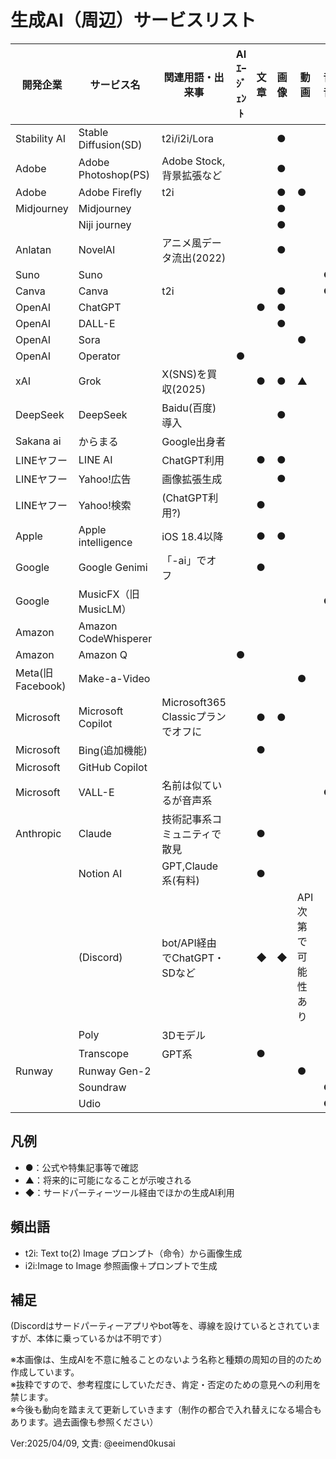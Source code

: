 # 生成AI（周辺）サービスリスト

| 開発企業 | サービス名 | 関連用語・出来事 | AIｴｰｼﾞｪﾝﾄ | 文章 | 画像 | 動画 | 音楽　音声 | プログラム | その他 |
| --- | --- | --- | --- | --- | --- | --- | --- | --- | --- |
| Stability AI | Stable Diffusion(SD) | t2i/i2i/Lora |  |  | ● |  |  |  |  |
| Adobe | Adobe Photoshop(PS) | Adobe Stock,背景拡張など |  |  | ● |  |  |  |  |
| Adobe | Adobe Firefly | t2i |  |  | ● | ● |  |  |  |
| Midjourney | Midjourney |  |  |  | ● |  |  |  |  |
|  | Niji journey |  |  |  | ● |  |  |  |  |
| Anlatan | NovelAI | アニメ風データ流出(2022) |  |  | ● |  |  |  |  |
| Suno | Suno |  |  |  |  |  | ● |  |  |
| Canva | Canva | t2i |  |  | ● |  | ● |  |  |
| OpenAI | ChatGPT |  |  | ● | ● |  |  |  |  |
| OpenAI | DALL-E |  |  |  | ● |  |  |  |  |
| OpenAI | Sora |  |  |  |  | ● |  |  |  |
| OpenAI | Operator |  | ● |  |  |  |  |  |  |
| xAI | Grok | X(SNS)を買収(2025) |  | ● | ● | ▲ |  |  |  |
| DeepSeek | DeepSeek | Baidu(百度)導入 |  |  | ● |  |  |  |  |
| Sakana ai | からまる | Google出身者 |  |  |  |  |  |  |  |
| LINEヤフー | LINE AI  | ChatGPT利用 |  | ● | ● |  |  |  |  |
| LINEヤフー | Yahoo!広告 | 画像拡張生成 |  |  | ● |  |  |  |  |
| LINEヤフー | Yahoo!検索 | (ChatGPT利用?) |  | ● |  |  |  |  |  |
| Apple | Apple intelligence | iOS 18.4以降 |  | ● | ● |  |  |  |  |
| Google | Google Genimi | 「-ai」でオフ |  | ● |  |  |  |  |  |
| Google | MusicFX（旧MusicLM） |  |  |  |  |  | ● |  |  |
| Amazon | Amazon CodeWhisperer |  |  |  |  |  |  | ● |  |
| Amazon | Amazon Q |  | ● |  |  |  |  |  |  |
| Meta(旧Facebook) | Make-a-Video |  |  |  |  | ● |  |  |  |
| Microsoft | Microsoft Copilot | Microsoft365 Classicプランでオフに |  | ● | ● |  |  |  |  |
| Microsoft | Bing(追加機能) |  |  | ● |  |  |  |  |  |
| Microsoft | GitHub Copilot |  |  |  |  |  |  | ● |  |
| Microsoft | VALL-E | 名前は似ているが音声系 |  |  |  |  | ● |  |  |
| Anthropic | Claude | 技術記事系コミュニティで散見 |  | ● |  |  |  |  |  |
|  | Notion AI | GPT,Claude系(有料) |  | ● |  |  |  |  |  |
|  | (Discord) | bot/API経由でChatGPT・SDなど |  | ◆ | ◆ | API次第で可能性あり |  |  |  |
|  | Poly | 3Dモデル |  |  |  |  |  |  | ● |
|  | Transcope | GPT系 |  | ● |  |  |  |  |  |
| Runway | Runway Gen-2 |  |  |  |  | ● |  |  |  |
|  | Soundraw |  |  |  |  |  | ● |  |  |
|  | Udio |  |  |  |  |  | ● |  |  |

## 凡例

- ●：公式や特集記事等で確認
- ▲：将来的に可能になることが示唆される
- ◆：サードパーティーツール経由でほかの生成AI利用

## 頻出語

- t2i: Text to(2) Image プロンプト（命令）から画像生成
- i2i:Image to Image 参照画像＋プロンプトで生成  

## 補足

(Discordはサードパーティーアプリやbot等を、導線を設けているとされていますが、本体に乗っているかは不明です）  

※本画像は、生成AIを不意に触ることのないよう名称と種類の周知の目的のため作成しています。  
※抜粋ですので、参考程度にしていただき、肯定・否定のための意見への利用を禁じます。  
※今後も動向を踏まえて更新していきます（制作の都合で入れ替えになる場合もあります。過去画像も参照ください）

Ver:2025/04/09, 文責: @eeimend0kusai
